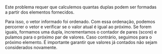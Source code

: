 Este problema requer que calculemos quantas duplas podem ser formadas a partir dos elementos fornecidos.

Para isso, o vetor informado foi ordenado. Com essa ordenação, podemos percorrer o vetor e verificar se o valor atual é igual ao próximo. Se forem iguais, formamos uma dupla, incrementamos o contador de pares (score) e pulamos para o próximo par de valores. Caso contrário, seguimos para o próximo elemento. É importante garantir que valores já contados não sejam considerados novamente.